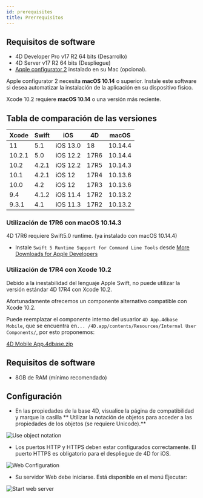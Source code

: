 ```yaml
---
id: prerequisites
title: Prerrequisitos
---
```


## Requisitos de software

* 4D Developer Pro v17 R2 64 bits (Desarrollo)
* 4D Server v17 R2 64 bits (Despliegue) 
* [Apple configurator 2](https://itunes.apple.com/us/app/apple-configurator-2/id1037126344) instalado en su Mac (opcional). 

Apple configurator 2 necesita **macOS 10.14** o superior. Instale este software si desea automatizar la instalación de la aplicación en su dispositivo físico.

Xcode 10.2 requiere **macOS 10.14** o una versión más reciente.

## Tabla de comparación de las versiones

| Xcode  | Swift | iOS      | 4D   | macOS   |
| ------ | ----- | -------- | ---- | ------- |
| 11     | 5.1   | iOS 13.0 | 18   | 10.14.4 |
| 10.2.1 | 5.0   | iOS 12.2 | 17R6 | 10.14.4 |
| 10.2   | 4.2.1 | iOS 12.2 | 17R5 | 10.14.3 |
| 10.1   | 4.2.1 | iOS 12   | 17R4 | 10.13.6 |
| 10.0   | 4.2   | iOS 12   | 17R3 | 10.13.6 |
| 9.4    | 4.1.2 | iOS 11.4 | 17R2 | 10.13.2 |
| 9.3.1  | 4.1   | iOS 11.3 | 17R2 | 10.13.2 |

### Utilización de 17R6 con macOS 10.14.3

4D 17R6 requiere Swift5.0 runtime. (ya instalado con macOS 10.14.4)

* Instale `Swift 5 Runtime Support for Command Line Tools` desde [More Downloads for Apple Developers](https://developer.apple.com/download/more/)

### Utilización de 17R4 con Xcode 10.2

Debido a la inestabilidad del lenguaje Apple Swift, no puede utilizar la versión estándar 4D 17R4 con Xcode 10.2.

Afortunadamente ofrecemos un componente alternativo compatible con Xcode 10.2.

Puede reemplazar el componente interno del usuarior `4D App.4dbase Mobile`, que se encuentra en`... /4D.app/contents/Resources/Internal User Components/`, por esto proponemos:

<a class="button"
href="https://download.4d.com/Products/Current/4D_v17R4/4D%20Mobile%20App%20-%20Xcode%2010.2/4D%20Mobile%20App.4dbase.zip">4D Mobile App.4dbase.zip</a>

## Requisitos de software

* 8GB de RAM (mínimo recomendado)

## Configuración

* En las propiedades de la base 4D, visualice la página de compatibilidad y marque la casilla ** Utilizar la notación de objetos para acceder a las propiedades de los objetos (se requiere Unicode).**

![Use object notation](assets/en/prerequisites/Use-object-notation.png)

* Los puertos HTTP y HTTPS deben estar configurados correctamente. El puerto HTTPS es obligatorio para el despliegue de 4D for iOS.

![Web Configuration](assets/en/prerequisites/Web-Configuration.png)

* Su servidor Web debe iniciarse. Está disponible en el menú Ejecutar:

![Start web server](assets/en/prerequisites/Start-web-server.png)